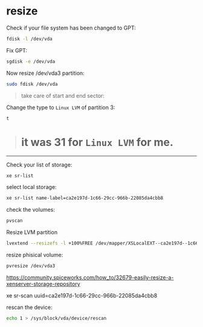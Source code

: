 # resize

Check if your file system has been changed to GPT:
```bash
fdisk -l /dev/vda
```

Fix GPT:
```bash
sgdisk -e /dev/vda
```

Now resize /dev/vda3 partition:
```bash
sudo fdisk /dev/vda
```
> take care of start and end sector:

Change the type to `Linux LVM` of partition 3:
```
t
```
> # it was 31 for `Linux LVM` for me.

---

Check your list of storage:
```bash
xe sr-list
```

select local storage:
```bash
xe sr-list name-label=ca2e197d-1c66-29cc-966b-22085da4cbb8
```

check the volumes:
```bash
pvscan
```

Resize LVM partition
```bash
lvextend --resizefs -l +100%FREE /dev/mapper/XSLocalEXT--ca2e197d--1c66--29cc--966b--22085da4cbb8-ca2e197d--1c66--29cc--966b--22085da4cbb8
```




resize phisical volume:
```bash
pvresize /dev/vda3
```

https://community.spiceworks.com/how_to/32679-easily-resize-a-xenserver-storage-repository


xe sr-scan uuid=ca2e197d-1c66-29cc-966b-22085da4cbb8

rescan the device:
```bash
echo 1 > /sys/block/vda/device/rescan
```

